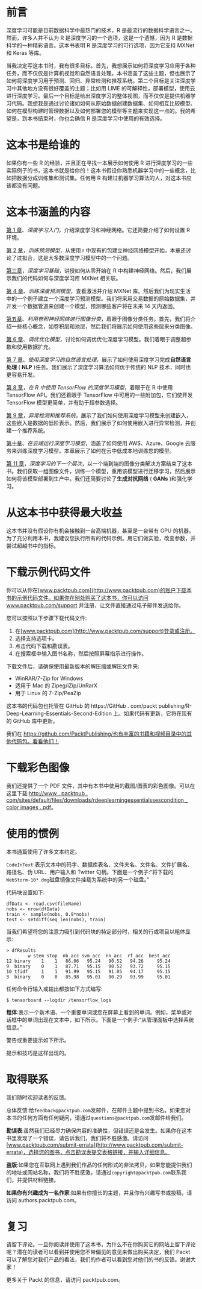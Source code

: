 

# 前言

深度学习可能是目前数据科学中最热门的技术，R 是最流行的数据科学语言之一。然而，许多人并不认为 R 是深度学习的一个选项，这是一个遗憾，因为 R 是数据科学的一种精彩语言。这本书表明 R 是深度学习的可行选项，因为它支持 MXNet 和 Keras 等库。

当我决定写这本书时，我有很多目标。首先，我想展示如何将深度学习应用于各种任务，而不仅仅是计算机视觉和自然语言处理。本书涵盖了这些主题，但也展示了如何将深度学习用于预测、回归、异常检测和推荐系统。第二个目标是关注深度学习中其他地方没有很好覆盖的主题；比如用 LIME 的可解释性，部署模型，使用云进行深度学习。最后一个目标是给出深度学习的整体视图，而不仅仅是提供机器学习代码。我想我是通过讨论诸如如何从原始数据创建数据集、如何相互比较模型、如何在模型构建时管理数据以及如何部署您的模型等主题来实现这一点的。我的希望是，到本书结束时，你也会确信 R 是深度学习中使用的有效选择。



# 这本书是给谁的

如果你有一些 R 的经验，并且正在寻找一本展示如何使用 R 进行深度学习的一些实际例子的书，这本书就是给你的！这本书假设你熟悉机器学习中的一些概念，比如把数据分成训练集和测试集。任何用 R 构建过机器学习算法的人，对这本书应该都没有问题。



# 这本书涵盖的内容

[第 1 章](00c01383-1886-46d0-9435-29dfb3e08055.xhtml)、*深度学习入门*，介绍深度学习和神经网络。它还简要介绍了如何设置 R 环境。

[第 2 章](cb00118a-2bba-4e43-ba55-c4552c508b7e.xhtml)，*训练预测模型*，从使用 r 中现有的包建立神经网络模型开始，本章还讨论了过拟合，这是大多数深度学习模型中的一个问题。

[第三章](6e6dd858-9f00-454a-8434-a95c59e85b25.xhtml)，*深度学习基础*，讲授如何从零开始在 R 中构建神经网络。然后，我们展示我们的代码如何与深度学习库 MXNet 相关联。

[第 4 章](28315a07-2bf0-45c8-8e6f-0e4f01616ca3.xhtml)、*训练深度预测模型*，查看激活并介绍 MXNet 库。然后我们为现实生活中的一个例子建立一个深度学习预测模型。我们将采用交易数据的原始数据集，并开发一个数据管道来创建一个模型，预测哪些客户将在未来 14 天内返回。

[第五章](1c0b9897-b0cc-4a8f-9ce8-e6409c347f4f.xhtml)、*利用卷积神经网络进行图像分类*，着眼于图像分类任务。首先，我们将介绍一些核心概念，如卷积层和池层，然后我们将展示如何使用这些层来分类图像。

[第 6 章](13e9a742-84df-48e5-bbfd-ade33dcdd01a.xhtml)、*调优优化模型*，讨论如何调优优化深度学习模型。我们着眼于调整超参数和使用数据扩充。

[第 7 章](03f666ab-60ce-485a-8090-c158b29ef306.xhtml)、*使用深度学习的自然语言处理*，展示了如何使用深度学习完成**自然语言处理** ( **NLP** )任务。我们展示了深度学习算法如何优于传统的 NLP 技术，同时也更容易开发。

[第 8 章](49a1fa27-1130-4f86-966e-cc73444b88a2.xhtml)，*在 R 中使用 TensorFlow 的深度学习模型*，着眼于在 R 中使用 TensorFlow API。我们还着眼于 TensorFlow 中可用的一些附加包，它们使开发 TensorFlow 模型更简单，并有助于超参数选择。

[第 9 章](e0045e3c-8afd-4e59-be9f-29e652a9a8b1.xhtml)，*异常检测和推荐系统*，展示了我们如何使用深度学习模型来创建嵌入，这些嵌入是数据的低阶表示。然后，我们展示了如何使用嵌入进行异常检测，并创建一个推荐系统。

[第十章](2ea4d422-70f7-47af-a330-f0901f6f5fd3.xhtml)、*在云端运行深度学习模型*，涵盖了如何使用 AWS、Azure、Google 云服务来训练深度学习模型。本章展示了如何在云中低成本地训练您的模型。

[第 11 章](94299ae0-c3fc-4f1d-97a8-5e8b85b260e9.xhtml)，*深度学习的下一个层次*，以一个端到端的图像分类解决方案结束了这本书。我们获取一组图像文件，训练一个模型，重用该模型进行迁移学习，然后展示如何将该模型部署到生产中。我们还简要讨论了**生成对抗网络** ( **GANs** )和强化学习。



# 从这本书中获得最大收益

这本书并没有假设你有机会接触到一台高端机器，甚至是一台带有 GPU 的机器。为了充分利用本书，我建议您执行所有的代码示例。用它们做实验，改变参数，并尝试超越书中的指标。



# 下载示例代码文件

你可以从你在[www.packtpub.com](http://www.packtpub.com)的账户下载本书的示例代码文件。如果你在别处购买了这本书，你可以访问 www.packtpub.com/support 并注册，让文件直接通过电子邮件发送给你。

您可以按照以下步骤下载代码文件:

1.  在[www.packtpub.com](http://www.packtpub.com/support)登录或注册。
2.  选择支持选项卡。
3.  点击代码下载和勘误表。
4.  在搜索框中输入图书名称，然后按照屏幕指示进行操作。

下载文件后，请确保使用最新版本的解压缩或解压文件夹:

*   WinRAR/7-Zip for Windows
*   适用于 Mac 的 Zipeg/iZip/UnRarX
*   用于 Linux 的 7-Zip/PeaZip

这本书的代码包也托管在 GitHub 的 https://GitHub . com/packt publishing/R-Deep-Learning-Essentials-Second-Edition 上。如果代码有更新，它将在现有的 GitHub 库中更新。

我们在 https://github.com/PacktPublishing/也有丰富的书籍和视频目录中的其他代码包。看看他们！



# 下载彩色图像

我们还提供了一个 PDF 文件，其中有本书中使用的截图/图表的彩色图像。可以在这里下载:[http://www . packtpub . com/sites/default/files/downloads/rdeeplearningessentialssescondition _ color images . pdf](http://www.packtpub.com/sites/default/files/downloads/RDeepLearningEssentialsSecondEdition_ColorImages.pdf)。



# 使用的惯例

本书通篇使用了许多文本约定。

`CodeInText`:表示文本中的码字、数据库表名、文件夹名、文件名、文件扩展名、路径名、伪 URL、用户输入和 Twitter 句柄。下面是一个例子:“将下载的`WebStorm-10*.dmg`磁盘镜像文件挂载为系统中的另一个磁盘。”

代码块设置如下:

```
dfData <- read.csv(fileName)
nobs <- nrow(dfData)
train <- sample(nobs, 0.9*nobs)
test <- setdiff(seq_len(nobs), train)
```

当我们希望将您的注意力吸引到代码块的特定部分时，相关的行或项目以粗体显示:

```
> dfResults
        w stem stop  nb_acc svm_acc  nn_acc  rf_acc  best_acc
12 binary    1    1   86.06   95.24   90.52   94.26     95.24
9  binary    0    1   87.71   95.15   90.52   93.72     95.15
10 tfidf     1    1   91.99   95.15   91.05   94.17     95.15
3  binary    0    0   85.98   95.01   90.29   93.99     95.01
```

任何命令行输入或输出都按如下方式编写:

```
$ tensorboard --logdir /tensorflow_logs
```

**粗体**:表示一个新术语、一个重要单词或您在屏幕上看到的单词。例如，菜单或对话框中的单词出现在文本中，如下所示。下面是一个例子:“从管理面板中选择系统信息。”

警告或重要提示如下所示。

提示和技巧是这样出现的。



# 取得联系

我们随时欢迎读者的反馈。

总体反馈:给`feedback@packtpub.com`发邮件，在邮件主题中提到书名。如果您对本书的任何方面有任何疑问，请通过`questions@packtpub.com`发邮件给我们。

**勘误表**:虽然我们已经尽力确保内容的准确性，但错误还是会发生。如果你在这本书里发现了一个错误，请告诉我们，我们将不胜感激。请访问[www.packtpub.com/submit-errata](http://www.packtpub.com/submit-errata)，选择您的图书，点击勘误表提交表格链接，并输入详细信息。

**盗版**:如果您在互联网上遇到我们作品的任何形式的非法拷贝，如果您能提供我们的地址或网站名称，我们将不胜感激。请通过`copyright@packtpub.com`联系我们，并提供材料链接。

**如果你有兴趣成为一名作家**:如果有你擅长的主题，并且你有兴趣写书或投稿，请访问 authors.packtpub.com。



# 复习

请留下评论。一旦你阅读并使用了这本书，为什么不在你购买它的网站上留下评论呢？潜在的读者可以看到并使用您不带偏见的意见来做出购买决定，我们 Packt 可以了解您对我们产品的看法，我们的作者可以看到您对他们的书的反馈。谢谢大家！

更多关于 Packt 的信息，请访问 packtpub.com。